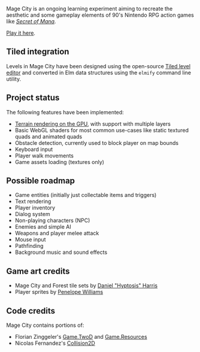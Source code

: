 Mage City is an ongoing learning experiment aiming to recreate the aesthetic and some gameplay elements of 90's Nintendo RPG action games like [_Secret of Mana_][1].

[Play it here][home].

## Tiled integration

Levels in Mage City have been designed using the open-source [Tiled level editor][2] and converted in Elm data structures using the `elmify` command line utility.

## Project status

The following features have been implemented:

* [Terrain rendering on the GPU][3], with support with multiple layers
* Basic WebGL shaders for most common use-cases like static textured quads and animated quads
* Obstacle detection, currently used to block player on map bounds
* Keyboard input
* Player walk movements
* Game assets loading (textures only)

## Possible roadmap

* Game entities (initially just collectable items and triggers)
* Text rendering
* Player inventory
* Dialog system
* Non-playing characters (NPC)
* Enemies and simple AI
* Weapons and player melee attack
* Mouse input
* Pathfinding
* Background music and sound effects

## Game art credits

* Mage City and Forest tile sets by [Daniel "Hyptosis" Harris][4]
* Player sprites by [Penelope Williams][5]

## Code credits

Mage City contains portions of:

* Florian Zinggeler's [Game.TwoD][6] and [Game.Resources][8]
* Nicolas Fernandez's [Collision2D][7]

[1]: https://en.wikipedia.org/wiki/Secret_of_Mana
[2]: http://www.mapeditor.org
[3]: http://blog.tojicode.com/2012/07/sprite-tile-maps-on-gpu.html
[4]: http://hyptosis.deviantart.com
[5]: http://italy-pastalove.deviantart.com
[6]: http://package.elm-lang.org/packages/Zinggi/elm-2d-game/latest/
[7]: http://package.elm-lang.org/packages/burabure/elm-collision/latest
[8]: http://package.elm-lang.org/packages/Zinggi/elm-game-resources/latest
[home]: http://lab.passiomatic.com/mage-city/
